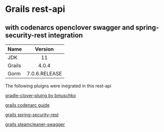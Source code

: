 # Grails rest-api 
## with codenarcs openclover swagger and spring-security-rest integration

| Name       | Version           |
| ------------- |:-------------:| 
| JDK      | 11 |
| Grails      | 4.0.4      |
| Gorm | 7.0.6.RELEASE      

The following pluigns were inegrated in this rest-api

[gradle-clover-pluing by bmuschko][1]

[grails codenarc guide][2]

[grails spring-security-rest][3]

[grails steamcleaner-swagger][4]

[1]: https://github.com/bmuschko/gradle-clover-plugin
[2]: https://guides.grails.org/grails-codenarc/guide/index.html
[3]: https://plugins.grails.org/plugin/grails/spring-security-rest
[4]: https://github.com/steamcleaner/swagger-grails
